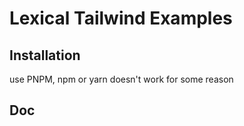# Lexical Tailwind Examples

## Installation

use PNPM, npm or yarn doesn't work for some reason

## Doc
